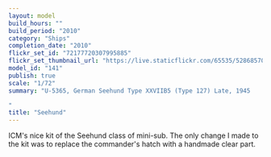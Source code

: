 ```yaml
---
layout: model
build_hours: ""
build_period: "2010"
category: "Ships"
completion_date: "2010"
flickr_set_id: "72177720307995885"
flickr_set_thumbnail_url: "https://live.staticflickr.com/65535/52868570406_c2c00d331b_m.jpg"
model_id: "141"
publish: true
scale: "1/72"
summary: "U-5365, German Seehund Type XXVIIB5 (Type 127) Late, 1945

"
title: "Seehund"
---
```


ICM's nice kit of the Seehund class of mini-sub. The only change I made to the kit was to replace the commander's hatch with a handmade clear part.
